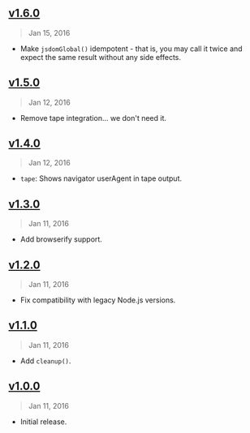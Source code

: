 ## [v1.6.0]
> Jan 15, 2016

- Make `jsdomGlobal()` idempotent - that is, you may call it twice and expect
the same result without any side effects.

[v1.6.0]: https://github.com/rstacruz/jsdom-global/compare/v1.5.0...v1.6.0

## [v1.5.0]
> Jan 12, 2016

- Remove tape integration... we don't need it.

[v1.5.0]: https://github.com/rstacruz/jsdom-global/compare/v1.4.0...v1.5.0

## [v1.4.0]
> Jan 12, 2016

- `tape`: Shows navigator userAgent in tape output.

[v1.4.0]: https://github.com/rstacruz/jsdom-global/compare/v1.3.0...v1.4.0

## [v1.3.0]
> Jan 11, 2016

- Add browserify support.

[v1.3.0]: https://github.com/rstacruz/jsdom-global/compare/v1.2.0...v1.3.0

## [v1.2.0]
> Jan 11, 2016

- Fix compatibility with legacy Node.js versions.

[v1.2.0]: https://github.com/rstacruz/jsdom-global/compare/v1.1.0...v1.2.0

## [v1.1.0]
> Jan 11, 2016

- Add `cleanup()`.

[v1.1.0]: https://github.com/rstacruz/jsdom-global/compare/v1.0.0...v1.1.0

## [v1.0.0]
> Jan 11, 2016

- Initial release.

[v1.0.0]: https://github.com/rstacruz/jsdom-global/tree/v1.0.0
